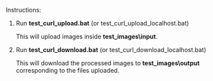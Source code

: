Instructions:

1. Run <b>test_curl_upload.bat</b> (or test_curl_upload_localhost.bat)

   This will upload images inside <b>test_images\input</b>.

2. Run <b>test_curl_download.bat</b> (or test_curl_download_localhost.bat)

   This will download the processed images to <b>test_images\output</b> corresponding to the files uploaded.